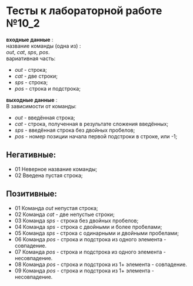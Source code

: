 # Тесты к лабораторной работе №10_2

**входные данные** :   
название команды (одна из) :   
*out*, *cat*, *sps*, *pos*.  
вариативная часть: 
* *out* - строка;  
* *cat* - две строки;  
* *sps* - строка;  
* *pos* - строка и подстрока;  
  
**выходные данные** :   
В зависимости от команды:  
* *out* - введённая строка;  
* *cat* - строка, полученная в результате сложения введённых;  
* *sps* - введённая строка без двойных пробелов;  
* *pos* - номер позиции начала первой подстроки в строке, или -1;  

## Негативные:  
- 01 Неверное название команды;    
- 02 Введена пустая строка;   

## Позитивные:  
- 01 Команда *out* непустая строка;  
- 02 Команда *cat* - две непустые строки;  
- 03 Команда *sps* - строка без двойных пробелов;  
- 04 Команда *sps* - строка с двойными и более пробелами;  
- 05 Команда *sps* - строка с одинарными и двойными пробелами;  
- 06 Команда *pos* - строка и подстрока из одного элемента - совпадение.
- 07 Команда *pos* - строка и подстрока из одного элемента - несовпадение.
- 08 Команда *pos* - строка и подстрока из 1+ элемента - совпадение.
- 09 Команда *pos* - строка и подстрока из 1+ элемента - несовпадение.
